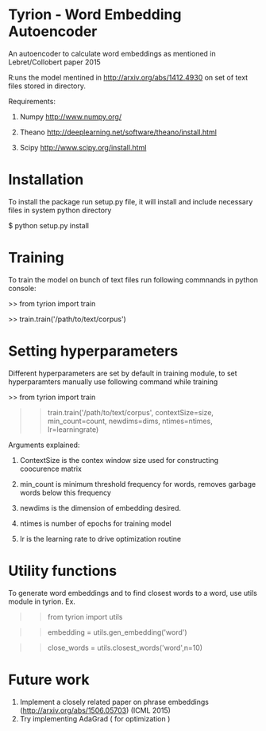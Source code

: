 # Tyrion - Word Embedding Autoencoder

An autoencoder to calculate word embeddings as mentioned in Lebret/Collobert paper 2015

R:uns the model mentined in http://arxiv.org/abs/1412.4930 on set of text files stored in directory.

Requirements:

1. Numpy http://www.numpy.org/

2. Theano http://deeplearning.net/software/theano/install.html

3. Scipy http://www.scipy.org/install.html

# Installation 

To install the package run setup.py file, it will install and include necessary files in system python directory

$ python setup.py install 

# Training

To train the model on bunch of text files run following commnands in python console:

\>> from tyrion import train

\>> train.train('/path/to/text/corpus')

# Setting hyperparameters

Different hyperparameters are set by default in training module, to set hyperparamters manually use following command while training

\>> from tyrion import train

>> train.train('/path/to/text/corpus', contextSize=size, min_count=count, newdims=dims, ntimes=ntimes, lr=learningrate)

Arguments explained:

1. ContextSize is the contex window size used for constructing coocurence matrix

2. min_count is minimum threshold frequency for words, removes garbage words below this frequency

3. newdims is the dimension of embedding desired.

4. ntimes is number of epochs for training model

5. lr is the learning rate to drive optimization routine

# Utility functions

To generate word embeddings and to find closest words to a word, use utils module in tyrion. Ex.

>> from tyrion import utils

>> embedding = utils.gen_embedding('word')

>> close_words = utils.closest_words('word',n=10)


# Future work

1. Implement a closely related paper on phrase embeddings (http://arxiv.org/abs/1506.05703) (ICML 2015)
2. Try implementing AdaGrad ( for optimization )

